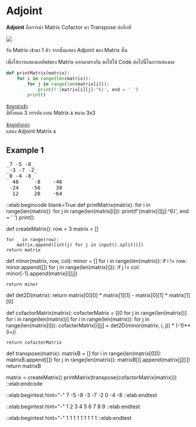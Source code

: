 # Adjoint

**Adjoint** คือการนำ Matrix Cofactor มา Transpose ต่ออีกที

<img src="https://wikimedia.org/api/rest_v1/media/math/render/svg/42fc09808599cf39611b7dce5fc27aa6e7bd424c">

รับ Matrix เข้ามา 1 ตัว จากนั้นแสดง Adjoint ของ Matrix นั้น  

เพื่อให้การแสดงผลลัพธ์ของ Matrix ออกมาตรงกัน ขอให้ใช้ Code ต่อไปนี้ในการแสดงผล

```python
def printMatrix(matrix):
    for i in range(len(matrix)):
        for j in range(len(matrix[i])):
            print(f'{matrix[i][j]:^6}', end = ' ')
        print()
```

<u>ข้อมูลนำเข้า</u>  
มีทั้งหมด 3 บรรทัด แทน Matrix `A` ขนาด 3x3

<u>ข้อมูลส่งออก</u>  
แสดง Adjoint Matrix `A`

## Example 1
<pre class="output">
_7 -5 -8_
_-3 -7 -2_
_0 -4 -8_
  48     -8    -46
 -24    -56     38
  12     28    -64
</pre>

::elab:begincode blank=True
def printMatrix(matrix):
    for i in range(len(matrix)):
        for j in range(len(matrix[i])):
            print(f'{matrix[i][j]:^6}', end = ' ')
        print()

def createMatrix():
    row = 3
    matrix = []

    for _ in range(row):
        matrix.append([int(j) for j in input().split()])
    return matrix

def minor(matrix, row, col):
    minor = []
    for i in range(len(matrix)):
        if i != row:
            minor.append([])
            for j in range(len(matrix[i])):
                if j != col:
                    minor[-1].append(matrix[i][j])

    return minor

def det2D(matrix):
    return matrix[0][0] * matrix[1][1] - matrix[0][1] * matrix[1][0]

def cofactorMatrix(matrix):
    cofacterMatrix = [[0 for j in range(len(matrix))] for i in range(len(matrix))]
    for i in range(len(matrix)):
        for j in range(len(matrix[i])):
            cofacterMatrix[i][j] = det2D(minor(matrix, i, j)) * (-1)**(i+j)

    return cofacterMatrix

def transpose(matrix):
    matrixB = []
    for i in range(len(matrix[0])):
        matrixB.append([])
        for j in range(len(matrix)):
            matrixB[i].append(matrix[j][i])
    return matrixB

matrix = createMatrix()
printMatrix(transpose(cofactorMatrix(matrix)))
::elab:endcode

::elab:begintest hint="-"
7 -5 -8
-3 -7 -2
0 -4 -8
::elab:endtest

::elab:begintest hint="-"
1 2 3
4 5 6
7 8 9
::elab:endtest

::elab:begintest hint="-"
1 1 1
1 1 1
1 1 1
::elab:endtest
